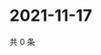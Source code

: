 # 2021-11-17

共 0 条

<!-- BEGIN WEIBO -->
<!-- 最后更新时间 Wed Nov 17 2021 01:00:46 GMT+0800 (China Standard Time) -->

<!-- END WEIBO -->
